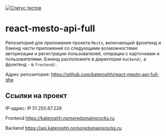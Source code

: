 [![Статус тестов](../../actions/workflows/tests.yml/badge.svg)](../../actions/workflows/tests.yml)

# react-mesto-api-full

Репозиторий для приложения проекта `Mesto`, включающий фронтенд и бэкенд части приложения со следующими возможностями: авторизации и регистрации пользователей, операции с карточками и пользователями. Бэкенд расположите в директории `backend/`, а фронтенд - в `frontend/`. 

Адрес репозитория: https://github.com/kateroshh/react-mesto-api-full-gha

## Ссылки на проект

IP-адрес: IP 51.250.87.228

Frontend https://kateroshh.nomoredomainsrocks.ru

Backend https://api.kateroshh.nomoredomainsrocks.ru
